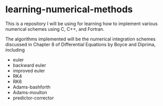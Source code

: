 # learning-numerical-methods

This is a repository I will be using for learning how to implement various numerical schemes using C, C++, and Fortran.

The algorithms implemented will be the numerical integration schemes discussed in Chapter 8 of Differential Equations by Boyce and Diprima, including

- euler
- backward euler
- improved euler
- RK4
- RK6
- Adams-bashforth
- Adams-moulton
- predictor-corrector
